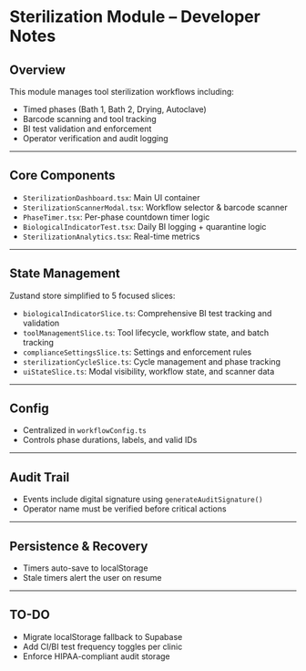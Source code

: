 # Sterilization Module – Developer Notes

## Overview

This module manages tool sterilization workflows including:

- Timed phases (Bath 1, Bath 2, Drying, Autoclave)
- Barcode scanning and tool tracking
- BI test validation and enforcement
- Operator verification and audit logging

---

## Core Components

- `SterilizationDashboard.tsx`: Main UI container
- `SterilizationScannerModal.tsx`: Workflow selector & barcode scanner
- `PhaseTimer.tsx`: Per-phase countdown timer logic
- `BiologicalIndicatorTest.tsx`: Daily BI logging + quarantine logic
- `SterilizationAnalytics.tsx`: Real-time metrics

---

## State Management

Zustand store simplified to 5 focused slices:

- `biologicalIndicatorSlice.ts`: Comprehensive BI test tracking and validation
- `toolManagementSlice.ts`: Tool lifecycle, workflow state, and batch tracking
- `complianceSettingsSlice.ts`: Settings and enforcement rules
- `sterilizationCycleSlice.ts`: Cycle management and phase tracking
- `uiStateSlice.ts`: Modal visibility, workflow state, and scanner data

---

## Config

- Centralized in `workflowConfig.ts`
- Controls phase durations, labels, and valid IDs

---

## Audit Trail

- Events include digital signature using `generateAuditSignature()`
- Operator name must be verified before critical actions

---

## Persistence & Recovery

- Timers auto-save to localStorage
- Stale timers alert the user on resume

---

## TO-DO

- Migrate localStorage fallback to Supabase
- Add CI/BI test frequency toggles per clinic
- Enforce HIPAA-compliant audit storage
